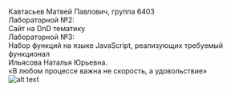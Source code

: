 Кавтасьев Матвей Павлович, группа 6403<br />
Лабораторной №2:<br />
Сайт на DnD тематику<br />
Лабораторной №3:<br />
Набор функций на языке JavaScript, реализующих требуемый функционал<br />
Ильясова Наталья Юрьевна.<br />
«В любом процессе важна не скорость, а удовольствие»<br />
![alt text](https://steamuserimages-a.akamaihd.net/ugc/5103172932219996638/4FE828816AAF7B0660DD1BD7C94EBD54C68EF692/?imw=512&amp;&amp;ima=fit&amp;impolicy=Letterbox&amp;imcolor=%23000000&amp;letterbox=false)
